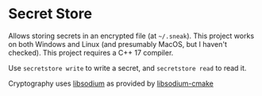 # Secret Store

Allows storing secrets in an encrypted file (at `~/.sneak`). This project works on both Windows and Linux (and presumably MacOS, but I haven't checked). This project requires a C++ 17 compiler.

Use `secretstore write` to write a secret, and `secretstore read` to read it.

Cryptography uses [libsodium](https://github.com/jedisct1/libsodium) as provided by [libsodium-cmake](https://github.com/robinlinden/libsodium-cmake.git)
